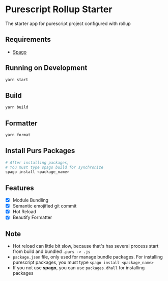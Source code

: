 # Purescript Rollup Starter
The starter app for purescript project configured with rollup

## Requirements
- [Spago](https://github.com/purescript/spago)

## Running on Development
```sh
yarn start
```
## Build
```sh
yarn build
```

## Formatter
```sh
yarn format
```

## Install Purs Packages
```sh
# After installing packages,
# You must type spago build for synchronize
spago install <package_name>
```

## Features
- [X] Module Bundling
- [X] Semantic emojified git commit
- [X] Hot Reload
- [X] Beautify Formatter

## Note
- Hot reload can little bit slow, because that's has several process start from build and bundled `.purs -> .js`
- `package.json` file, only used for manage bundle packages. For installing purescript packages, you must type `spago install <package_name>`
- If you not use **spago**, you can use `packages.dhall` for installing packages
